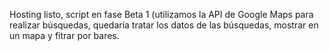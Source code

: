 Hosting listo, script en fase Beta 1 (utilizamos la API de Google Maps para realizar búsquedas, 
quedaría tratar los datos de las búsquedas, mostrar en un mapa y fitrar por bares.